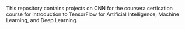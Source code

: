This repository contains projects on CNN for the coursera certication course for Introduction to TensorFlow for Artificial Intelligence, Machine Learning, and Deep Learning.
